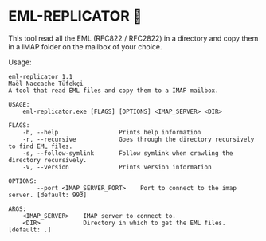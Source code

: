 # EML-REPLICATOR 🤖

This tool read all the EML (RFC822 / RFC2822) in a directory and copy them in a IMAP folder on the mailbox of your choice.

Usage:

```
eml-replicator 1.1
Maël Naccache Tüfekçi
A tool that read EML files and copy them to a IMAP mailbox.

USAGE:
    eml-replicator.exe [FLAGS] [OPTIONS] <IMAP_SERVER> <DIR>

FLAGS:
    -h, --help                 Prints help information
    -r, --recursive            Goes through the directory recursively to find EML files.
    -s, --follow-symlink       Follow symlink when crawling the directory recursively.
    -V, --version              Prints version information

OPTIONS:
        --port <IMAP_SERVER_PORT>    Port to connect to the imap server. [default: 993]

ARGS:
    <IMAP_SERVER>    IMAP server to connect to.
    <DIR>            Directory in which to get the EML files. [default: .]
```
